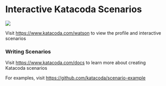 # Interactive Katacoda Scenarios

[![](http://shields.katacoda.com/katacoda/watson/count.svg)](https://www.katacoda.com/watson "Get your profile on Katacoda.com")

Visit https://www.katacoda.com/watson to view the profile and interactive scenarios

### Writing Scenarios
Visit https://www.katacoda.com/docs to learn more about creating Katacoda scenarios

For examples, visit https://github.com/katacoda/scenario-example
